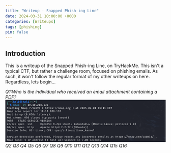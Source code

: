 ```yaml
---
title: "Writeup - Snapped Phish-ing Line"
date: 2024-03-31 10:00:00 +0000
categories: [Writeups]
tags: [phishing]
pin: false
---
```


## Introduction  
This is a writeup of the Snapped Phish-ing Line, on TryHackMe. This isn't a typical CTF, but rather a challenge room, focused on phishing emails. As such, it won't follow the regular format of my other writeups on here. Regardless, lets begin...

*Q1:Who is the individual who received an email attachment containing a PDF?* 
![Nmap Scan Results](/assets/TryHackMe/Lo-Fi/Nmap_Scan.png)
*Q2*
*Q3*
*Q4*
*Q5*
*Q6*
*Q7*
*Q8*
*Q9*
*Q10*
*Q11*
*Q12*
*Q13*
*Q14*
*Q15*
*Q16*
